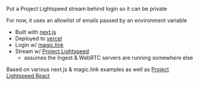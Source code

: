 Put a Project Lightspeed stream behind login so it can be private

For now, it uses an allowlist of emails passed by an environment variable

- Built with [next.js](https://nextjs.org)
- Deployed to [vercel](https://vercel.com)
- Login w/ [magic.link](https://magic.link)
- Stream w/ [Project Lightspeed](https://github.com/GRVYDEV/Project-Lightspeed)
  - assumes the Ingest & WebRTC servers are running somewhere else

Based on various next.js & magic.link examples as well as [Project Lightspeed React](https://github.com/GRVYDEV/Lightspeed-react)
